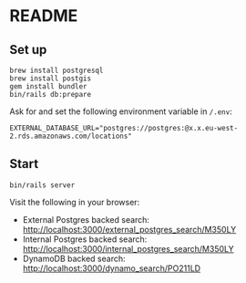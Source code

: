 # README

## Set up

```
brew install postgresql
brew install postgis
gem install bundler
bin/rails db:prepare
```

Ask for and set the following environment variable in `/.env`:

```
EXTERNAL_DATABASE_URL="postgres://postgres:@x.x.eu-west-2.rds.amazonaws.com/locations"
```

## Start

```
bin/rails server
```

Visit the following in your browser:

* External Postgres backed search: <http://localhost:3000/external_postgres_search/M350LY>
* Internal Postgres backed search: <http://localhost:3000/internal_postgres_search/M350LY>
* DynamoDB backed search: <http://localhost:3000/dynamo_search/PO211LD>
